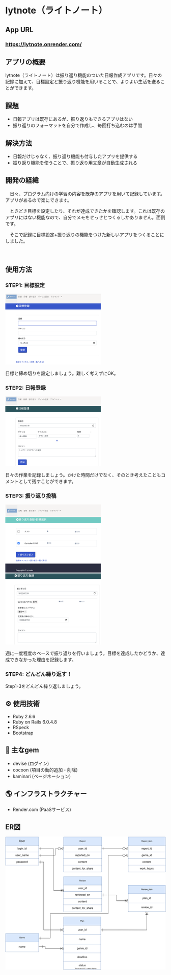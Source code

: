 # lytnote（ライトノート）

## App URL

### **https://lytnote.onrender.com/**

## アプリの概要
 lytnote（ライトノート）は振り返り機能のついた日報作成アプリです。日々の記録に加えて、目標設定と振り返り機能を用いることで、よりよい生活を送ることができます。

## 課題
- 日報アプリは既存にあるが、振り返りもできるアプリはない
- 振り返りのフォーマットを自分で作成し、毎回打ち込むのは手間


## 解決方法
- 日報だけじゃなく、振り返り機能も付与したアプリを提供する
- 振り返り機能を使うことで、振り返り用文章が自動生成される

## 開発の経緯
　日々、プログラム向けの学習の内容を既存のアプリを用いて記録しています。
アプリがあるので楽にできます。

　ときどき目標を設定したり、それが達成できたかを確認します。これは既存のアプリにはない機能なので、自分でメモをせっせとつくるしかありません。面倒です。

　そこで記録に目標設定+振り返りの機能をつけた新しいアプリをつくることにしました。

　


## 使用方法

### STEP1: 目標設定
<img src="app/assets/images/screen1.png" width="300px">

目標と締め切りを設定しましょう。難しく考えずにOK。

### STEP2: 日報登録
<img src="app/assets/images/screen2.png" width="300px">

日々の作業を記録しましょう。かけた時間だけでなく、そのとき考えたこともコメントとして残すことができます。

### STEP3: 振り返り投稿
<img src="app/assets/images/screen3.png" width="300px">

<img src="app/assets/images/screen4.png" width="300px">

週に一度程度のペースで振り返りを行いましょう。目標を達成したかどうか、達成できなかった理由を記録します。

### STEP4: どんどん繰り返す！
Step1-3をどんどん繰り返しましょう。


## ⚙️ 使用技術
- Ruby 2.6.6
- Ruby on Rails  6.0.4.8
- RSpeck
- Bootstrap


## 💎 主なgem
- devise (ログイン)
- cocoon (項目の動的追加・削除)
- kaminari (ページネーション)

## 🌎 インフラストラクチャー 
- Render.com (PaaSサービス)


## ER図
![ER](er2.svg)

